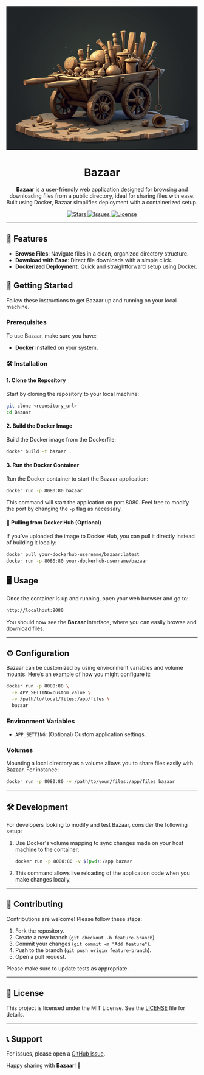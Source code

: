 <div align="center"><img width="700" src="_assets/bazaar.jpg"></div>
<h1 align="center">Bazaar</h1>

<p align="center">
  <b>Bazaar</b> is a user-friendly web application designed for browsing and downloading files from a public directory, ideal for sharing files with ease. Built using Docker, Bazaar simplifies deployment with a containerized setup.
</p>

<p align="center">
  <a href="https://github.com/your-repository/Bazaar/stargazers">
    <img src="https://img.shields.io/github/stars/your-repository/Bazaar" alt="Stars">
  </a>
  <a href="https://github.com/your-repository/Bazaar/issues">
    <img src="https://img.shields.io/github/issues/your-repository/Bazaar" alt="Issues">
  </a>
  <a href="https://github.com/your-repository/Bazaar/blob/main/LICENSE">
    <img src="https://img.shields.io/github/license/your-repository/Bazaar" alt="License">
  </a>
</p>

---

## 🌟 Features

- **Browse Files**: Navigate files in a clean, organized directory structure.
- **Download with Ease**: Direct file downloads with a simple click.
- **Dockerized Deployment**: Quick and straightforward setup using Docker.

## 🚀 Getting Started

Follow these instructions to get Bazaar up and running on your local machine.

### Prerequisites

To use Bazaar, make sure you have:

- **[Docker](https://docs.docker.com/get-docker/)** installed on your system.

### 🛠 Installation

#### 1. Clone the Repository

Start by cloning the repository to your local machine:

```bash
git clone <repository_url>
cd Bazaar
```

#### 2. Build the Docker Image

Build the Docker image from the Dockerfile:

```bash
docker build -t bazaar .
```

#### 3. Run the Docker Container

Run the Docker container to start the Bazaar application:

```bash
docker run -p 8080:80 bazaar
```

This command will start the application on port 8080. Feel free to modify the port by changing the `-p` flag as necessary.

#### 🐳 Pulling from Docker Hub (Optional)

If you’ve uploaded the image to Docker Hub, you can pull it directly instead of building it locally:

```bash
docker pull your-dockerhub-username/bazaar:latest
docker run -p 8080:80 your-dockerhub-username/bazaar
```

## 🖥 Usage

Once the container is up and running, open your web browser and go to:

```bash
http://localhost:8080
```

You should now see the **Bazaar** interface, where you can easily browse and download files.

---

## ⚙️ Configuration

Bazaar can be customized by using environment variables and volume mounts. Here’s an example of how you might configure it:

```bash
docker run -p 8080:80 \
  -e APP_SETTING=custom_value \
  -v /path/to/local/files:/app/files \
  bazaar
```

### Environment Variables

- `APP_SETTING`: (Optional) Custom application settings.

### Volumes

Mounting a local directory as a volume allows you to share files easily with Bazaar. For instance:

```bash
docker run -p 8080:80 -v /path/to/your/files:/app/files bazaar
```

---

## 🛠 Development

For developers looking to modify and test Bazaar, consider the following setup:

1. Use Docker's volume mapping to sync changes made on your host machine to the container:

   ```bash
   docker run -p 8080:80 -v $(pwd):/app bazaar
   ```

2. This command allows live reloading of the application code when you make changes locally.

---

## 🤝 Contributing

Contributions are welcome! Please follow these steps:

1. Fork the repository.
2. Create a new branch (`git checkout -b feature-branch`).
3. Commit your changes (`git commit -m "Add feature"`).
4. Push to the branch (`git push origin feature-branch`).
5. Open a pull request.

Please make sure to update tests as appropriate.

---

## 📝 License

This project is licensed under the MIT License. See the [LICENSE](LICENSE) file for details.

---

## 📞 Support

For issues, please open a [GitHub issue](https://github.com/your-repository/Bazaar/issues).

Happy sharing with **Bazaar**! 🚀
